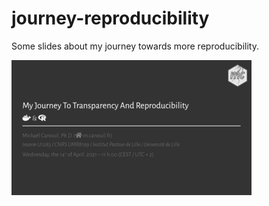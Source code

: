 
# journey-reproducibility

Some slides about my journey towards more reproducibility.

<a href="thumbs/title_slide.png"><img alt="Title Slide" src="thumbs/title_slide_thumb.png" width="384" height="216"></a>
